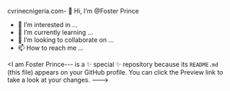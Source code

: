 cvrinecnigeria.com- 👋 Hi, I’m @Foster Prince
- 👀 I’m interested in ...
- 🌱 I’m currently learning ...
- 💞️ I’m looking to collaborate on ...
- 📫 How to reach me ...

<I am Foster Prince--- is a ✨ special ✨ repository because its `README.md` (this file) appears on your GitHub profile.
You can click the Preview link to take a look at your changes.
--->

